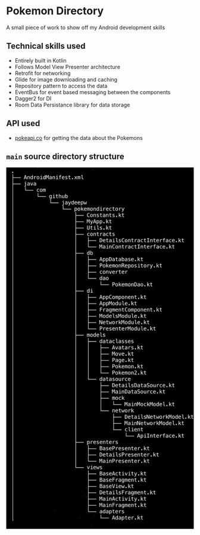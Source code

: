# Pokemon Directory
A small piece of work to show off my Android development skills

## Technical skills used
- Entirely built in Kotlin
- Follows Model View Presenter architecture
- Retrofit for networking
- Glide for image downloading and caching
- Repository pattern to access the data
- EventBus for event based messaging between the components
- Dagger2 for DI
- Room Data Persistance library for data storage

## API used
- [pokeapi.co](https://pokeapi.co) for getting the data about the Pokemons

## `main` source directory structure
<img src="https://raw.githubusercontent.com/jaydeepw/pokemon-directory/master/main-tree.png"
     alt="Main source tree" />